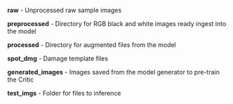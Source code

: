 **raw** - Unprocessed raw sample images

**preprocessed** - Directory for RGB black and white images ready ingest into the model

**processed** - Directory for augmented files from the model

**spot_dmg** - Damage template files

**generated_images** - Images saved from the model generator to pre-train the Critic

**test_imgs** - Folder for files to inference